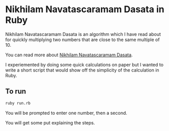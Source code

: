 # Nikhilam Navatascaramam Dasata in Ruby

Nikhilam Navatascaramam Dasata is an algorithm which I have read about for quickly
multiplying two numbers that are close to the same multiple of 10.

You can read more about [Nikhilam Navatascaramam Dasata](http://www.ludism.org/mentat/NumbersNearMultiplesOfTen).

I experiemented by doing some quick calculations on paper but I wanted to write
a short script that would show off the simplicity of the calculation in Ruby.

## To run

```bash
ruby run.rb
```
You will be prompted to enter one number, then a second.

You will get some put explaining the steps.
